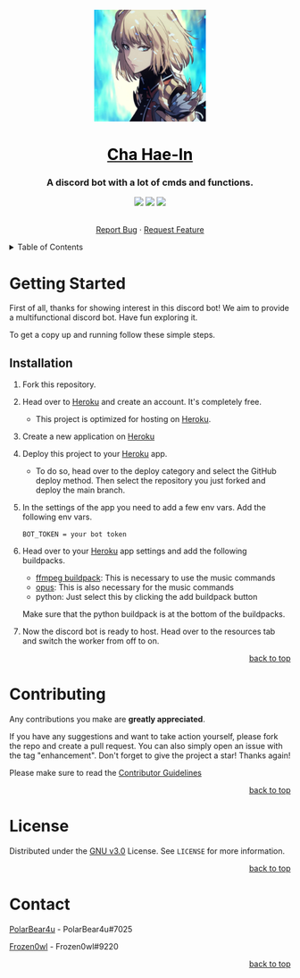 <div id="top"></div>


<!-- PROJECT LOGO -->
<br>
<div align="center">
  <a href="https://github.com/CHI-Discord-Bot/discord-bot">
    <img src="https://raw.githubusercontent.com/CHI-Discord-Bot/CHI-Discord-Bot.github.io/main/images/ChaHaeIn.jpg" alt="Logo" width="200" height="200">
    <h1 style="color: black">Cha Hae-In</h1>
  </a>

  <h3 align="center">A discord bot with a lot of cmds and functions.</h3>

<!-- Shields -->
  <div align="center">
    <img src="https://img.shields.io/github/license/CHI-Discord-Bot/discord-bot?style=flat-square">
    <img src="https://img.shields.io/github/issues/CHI-Discord-Bot/discord-bot?style=flat-square">
    <img src="https://img.shields.io/github/contributors/CHI-Discord-Bot/discord-bot?style=flat-square">
  </div>

  <p align="center">
    <br />
    <a href="https://github.com/CHI-Discord-Bot/discord-bot/issues">Report Bug</a>
    ·
    <a href="https://github.com/CHI-Discord-Bot/discord-bot/issues">Request Feature</a>
  </p>
</div>



<!-- TABLE OF CONTENTS -->
<details>
  <summary>Table of Contents</summary>
  <ol>
    <li>
      <a href="#getting-started">Getting Started</a>
      <ul>
        <li><a href="#installation">Installation</a></li>
      </ul>
    </li>
    <li><a href="#contributing">Contributing</a></li>
    <li><a href="#license">License</a></li>
    <li><a href="#contact">Contact</a></li>
  </ol>
</details>

<!-- GETTING STARTED -->
# Getting Started
First of all, thanks for showing interest in this discord bot! We aim to provide a multifunctional discord bot.
Have fun exploring it.

To get a copy up and running follow these simple steps. 

## Installation

1. Fork this repository.

2. Head over to [Heroku](https://www.heroku.com/) and create an account. It's completely free.

    * This project is optimized for hosting on [Heroku](https://www.heroku.com/).

3. Create a new application on [Heroku](https://www.heroku.com/)

4. Deploy this project to your [Heroku](https://www.heroku.com/) app. 

    * To do so, head over to the deploy category and select the GitHub deploy method. Then select the repository you just forked and deploy the main branch. 

5. In the settings of the app you need to add a few env vars. Add the following env vars.
    ```
    BOT_TOKEN = your bot token
    ```

6. Head over to your [Heroku](https://www.heroku.com/) app settings and add the following buildpacks.

    - [ffmpeg buildpack](https://github.com/jonathanong/heroku-buildpack-ffmpeg-latest): This is necessary to use the music commands
    - [opus](https://github.com/xrisk/heroku-opus): This is also necessary for the music commands
    - python: Just select this by clicking the add buildpack button

    Make sure that the python buildpack is at the bottom of the buildpacks.

7. Now the discord bot is ready to host. Head over to the resources tab and switch the worker from off to on.

<p align="right"><a href="#top">back to top</a></p>



<!-- CONTRIBUTING -->
# Contributing

Any contributions you make are **greatly appreciated**.

If you have any suggestions and want to take action yourself, please fork the repo and create a pull request. 
You can also simply open an issue with the tag "enhancement".
Don't forget to give the project a star! Thanks again!

Please make sure to read the [Contributor Guidelines](https://github.com/CHI-Discord-Bot/discord-bot/blob/main/.github/CONTRIBUTING.md)

<p align="right"><a href="#top">back to top</a></p>



<!-- LICENSE -->
# License

Distributed under the [GNU v3.0](LICENSE) License. See `LICENSE` for more information.

<p align="right"><a href="#top">back to top</a></p>



<!-- CONTACT -->
# Contact

[PolarBear4u](https://polarbear4u.github.io/) - PolarBear4u#7025

[Frozen0wl](https://github.com/Frozen0wl) - Frozen0wl#9220

<p align="right"><a href="#top">back to top</a></p>

